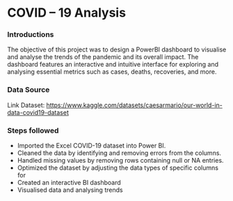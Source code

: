 # COVID – 19 Analysis


### Introductions
The objective of this project was to design a PowerBI dashboard to visualise and analyse the trends of the pandemic and its overall impact.
The dashboard features an interactive and intuitive interface for exploring and analysing essential metrics such as cases, deaths, recoveries, and more.

### Data Source

Link Dataset: https://www.kaggle.com/datasets/caesarmario/our-world-in-data-covid19-dataset


### Steps followed

- Imported the Excel COVID-19 dataset into Power BI.
- Cleaned the data by identifying and removing errors from the columns.
- Handled missing values by removing rows containing null or NA entries.
- Optimized the dataset by adjusting the data types of specific columns for
- Created an interactive BI dashboard
- Visualised data and analysing trends
